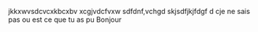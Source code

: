 jkkxwvsdcvcxkbcxbv
xcgjvdcfvxw
sdfdnf,vchgd
skjsdfjkjfdgf d
cje ne sais pas
ou est ce que tu as pu 
Bonjour
